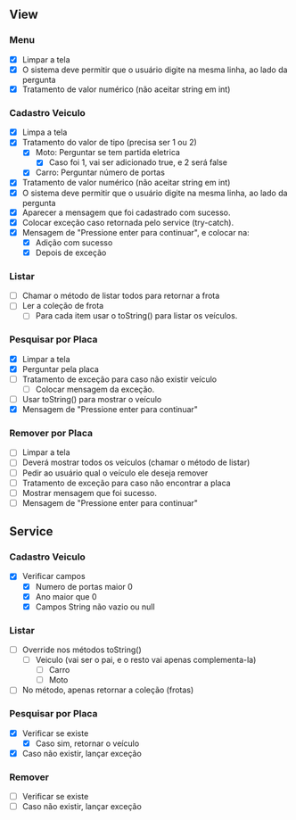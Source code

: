 ## View
### Menu
* [x] Limpar a tela
* [x] O sistema deve permitir que o usuário digite na mesma linha, ao lado da pergunta
* [x] Tratamento de valor numérico (não aceitar string em int)

### Cadastro Veiculo
* [x] Limpa a tela
* [x] Tratamento do valor de tipo (precisa ser 1 ou 2)
  * [x] Moto: Perguntar se tem partida eletrica
    * [x] Caso foi 1, vai ser adicionado true, e 2 será false
  * [x] Carro: Perguntar número de portas
* [x] Tratamento de valor numérico (não aceitar string em int)
* [x] O sistema deve permitir que o usuário digite na mesma linha, ao lado da pergunta
* [x] Aparecer a mensagem que foi cadastrado com sucesso.
* [x] Colocar exceção caso retornada pelo service (try-catch).
* [x] Mensagem de "Pressione enter para continuar", e colocar na:
  * [x] Adição com sucesso
  * [x] Depois de exceção

### Listar
* [ ] Chamar o método de listar todos para retornar a frota
* [ ] Ler a coleção de frota
  * [ ] Para cada item usar o toString() para listar os veículos.
  
### Pesquisar por Placa
* [x] Limpar a tela
* [X] Perguntar pela placa
* [ ] Tratamento de exceção para caso não existir veículo
  * [ ] Colocar mensagem da exceção.
* [ ] Usar toString() para mostrar o veículo
* [X] Mensagem de "Pressione enter para continuar"

### Remover por Placa
* [ ] Limpar a tela
* [ ] Deverá mostrar todos os veículos (chamar o método de listar)
* [ ] Pedir ao usuário qual o veículo ele deseja remover
* [ ] Tratamento de exceção para caso não encontrar a placa
* [ ] Mostrar mensagem que foi sucesso.
* [ ] Mensagem de "Pressione enter para continuar"

## Service
### Cadastro Veiculo
* [X] Verificar campos
  * [X] Numero de portas maior 0
  * [X] Ano maior que 0
  * [X] Campos String não vazio ou null

### Listar
* [ ] Override nos métodos toString()
  * [ ] Veiculo (vai ser o pai, e o resto vai apenas complementa-la)
    * [ ] Carro
    * [ ] Moto
* [ ] No método, apenas retornar a coleção (frotas)

### Pesquisar por Placa
* [X] Verificar se existe
  * [X] Caso sim, retornar o veículo
* [X] Caso não existir, lançar exceção

### Remover
* [ ] Verificar se existe
* [ ] Caso não existir, lançar exceção
